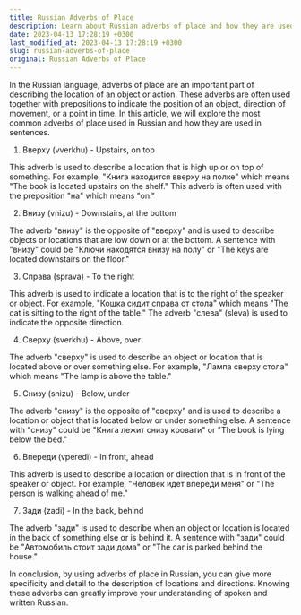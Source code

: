 ```yaml
---
title: Russian Adverbs of Place
description: Learn about Russian adverbs of place and how they are used in sentences.
date: 2023-04-13 17:28:19 +0300
last_modified_at: 2023-04-13 17:28:19 +0300
slug: russian-adverbs-of-place
original: Russian Adverbs of Place
---
```

In the Russian language, adverbs of place are an important part of describing the location of an object or action. These adverbs are often used together with prepositions to indicate the position of an object, direction of movement, or a point in time. In this article, we will explore the most common adverbs of place used in Russian and how they are used in sentences.

1. Вверху (vverkhu) - Upstairs, on top

This adverb is used to describe a location that is high up or on top of something. For example, "Книга находится вверху на полке" which means "The book is located upstairs on the shelf." This adverb is often used with the preposition "на" which means "on."

2. Внизу (vnizu) - Downstairs, at the bottom

The adverb "внизу" is the opposite of "вверху" and is used to describe objects or locations that are low down or at the bottom. A sentence with "внизу" could be "Ключи находятся внизу на полу" or "The keys are located downstairs on the floor."

3. Справа (sprava) - To the right

This adverb is used to indicate a location that is to the right of the speaker or object. For example, "Кошка сидит справа от стола" which means "The cat is sitting to the right of the table." The adverb "слева" (sleva) is used to indicate the opposite direction.

4. Сверху (sverkhu) - Above, over

The adverb "сверху" is used to describe an object or location that is located above or over something else. For example, "Лампа сверху стола" which means "The lamp is above the table."

5. Снизу (snizu) - Below, under

The adverb "снизу" is the opposite of "сверху" and is used to describe a location or object that is located below or under something else. A sentence with "снизу" could be "Книга лежит снизу кровати" or "The book is lying below the bed."

6. Впереди (vperedi) - In front, ahead

This adverb is used to describe a location or direction that is in front of the speaker or object. For example, "Человек идет впереди меня" or "The person is walking ahead of me."

7. Зади (zadi) - In the back, behind

The adverb "зади" is used to describe when an object or location is located in the back of something else or is behind it. A sentence with "зади" could be "Автомобиль стоит зади дома" or "The car is parked behind the house."

In conclusion, by using adverbs of place in Russian, you can give more specificity and detail to the description of locations and directions. Knowing these adverbs can greatly improve your understanding of spoken and written Russian.